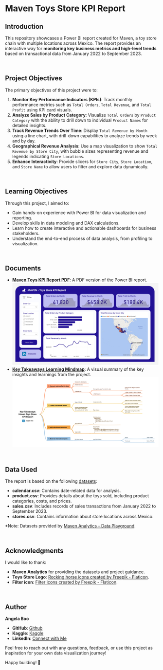 # Maven Toys Store KPI Report

## Introduction
This repository showcases a Power BI report created for Maven, a toy store chain with multiple locations across Mexico. The report provides an interactive way for **monitoring key business metrics and high-level trends** based on transactional data from January 2022 to September 2023.

<br>

## Project Objectives
The primary objectives of this project were to:
1. **Monitor Key Performance Indicators (KPIs)**: Track monthly performance metrics such as `Total Orders`, `Total Revenue`, and `Total Profit` using KPI card visuals.
2. **Analyze Sales by Product Category**: Visualize `Total Orders` by `Product Category` with the ability to drill down to individual `Product Names` for detailed insights.
3. **Track Revenue Trends Over Time**: Display `Total Revenue by Month` using a line chart, with drill-down capabilities to analyze trends by week and by day.
4. **Geographical Revenue Analysis**: Use a map visualization to show `Total Revenue by Store City`, with bubble sizes representing revenue and legends indicating `Store Locations`.
5. **Enhance Interactivity**: Provide slicers for `Store City`, `Store Location`, and `Store Name` to allow users to filter and explore data dynamically.

<br>

## Learning Objectives
Through this project, I aimed to:
- Gain hands-on experience with Power BI for data visualization and reporting.
- Develop skills in data modeling and DAX calculations.
- Learn how to create interactive and actionable dashboards for business stakeholders.
- Understand the end-to-end process of data analysis, from profiling to visualization.

<br>

## Documents
- **[Maven Toys KPI Report PDF](https://github.com/angelaboo/maven-toys-sales-analysis/blob/bdef2d86617ef4903d53873d17ee00a5628e0d4c/dashboard/Maven%20Toys%20Store%20KPI%20Report.pdf)**: A PDF version of the Power BI report.
![Maven Toys KPI Report Preview](https://github.com/angelaboo/maven-toys-sales-analysis/blob/bdef2d86617ef4903d53873d17ee00a5628e0d4c/dashboard/Maven%20Toys%20Store%20KPI%20Report.jpg)
- **[Key Takeaways Learning Mindmap](https://github.com/angelaboo/maven-toys-sales-analysis/blob/84c5f352c070fa6fb832d0e4c99430ebb49e75f9/learning/Key%20Takeaways_Maven%20Toys%20Store%20KPI%20Report.pdf)**: A visual summary of the key insights and learnings from the project.  
  ![Mindmap Preview](https://github.com/angelaboo/maven-toys-sales-analysis/blob/84c5f352c070fa6fb832d0e4c99430ebb49e75f9/learning/Key%20Takeaways_Maven%20Toys%20Store%20KPI%20Report.jpg)

<br>

## Data Used
The report is based on the following [datasets](https://github.com/angelaboo/maven-toys-sales-analysis/tree/bdef2d86617ef4903d53873d17ee00a5628e0d4c/dataset):
- **calendar.csv**: Contains date-related data for analysis.
- **product.csv**: Provides details about the toys sold, including product categories, costs, and prices.
- **sales.csv**: Includes records of sales transactions from January 2022 to September 2023.
- **stores.csv**: Contains information about store locations across Mexico.

*Note: Datasets provided by [Maven Analytics - Data Playground](https://mavenanalytics.io/data-playground).

<br>

## Acknowledgments
I would like to thank:
- **Maven Analytics** for providing the datasets and project guidance.
- **Toys Store Logo**: [Rocking horse icons created by Freepik - Flaticon](https://www.flaticon.com/free-icons/rocking-horse).
- **Filter icon**: [Filter icons created by Freepik - Flaticon](https://www.flaticon.com/free-icons/filter).

<br>

## Author
**Angela Boo**  
- **GitHub**: [Github](https://github.com/angelaboo)  
- **Kaggle**: [Kaggle](https://www.kaggle.com/xiaotingb)  
- **LinkedIn**: [Connect with Me](https://www.linkedin.com/in/xxtt)

Feel free to reach out with any questions, feedback, or use this project as inspiration for your own data visualization journey!

Happy building! 🚀
